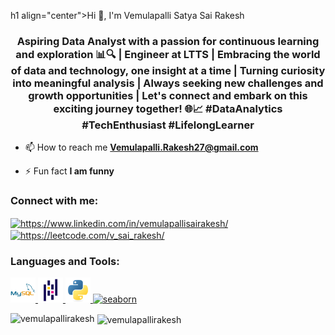 h1 align="center">Hi 👋, I'm Vemulapalli Satya Sai Rakesh</h1>
<h3 align="center">Aspiring Data Analyst with a passion for continuous learning and exploration 📊🔍 | Engineer at LTTS | Embracing the world of data and technology, one insight at a time | Turning curiosity into meaningful analysis | Always seeking new challenges and growth opportunities | Let's connect and embark on this exciting journey together! 🌐📈 #DataAnalytics #TechEnthusiast #LifelongLearner</h3>

- 📫 How to reach me **Vemulapalli.Rakesh27@gmail.com**

- ⚡ Fun fact **I am funny**

<h3 align="left">Connect with me:</h3>
<p align="left">
<a href="https://linkedin.com/in/https://www.linkedin.com/in/vemulapallisairakesh/" target="blank"><img align="center" src="https://raw.githubusercontent.com/rahuldkjain/github-profile-readme-generator/master/src/images/icons/Social/linked-in-alt.svg" alt="https://www.linkedin.com/in/vemulapallisairakesh/" height="30" width="40" /></a>
<a href="https://www.leetcode.com/https://leetcode.com/v_sai_rakesh/" target="blank"><img align="center" src="https://raw.githubusercontent.com/rahuldkjain/github-profile-readme-generator/master/src/images/icons/Social/leet-code.svg" alt="https://leetcode.com/v_sai_rakesh/" height="30" width="40" /></a>
</p>

<h3 align="left">Languages and Tools:</h3>
<p align="left"> <a href="https://www.mysql.com/" target="_blank" rel="noreferrer"> <img src="https://raw.githubusercontent.com/devicons/devicon/master/icons/mysql/mysql-original-wordmark.svg" alt="mysql" width="40" height="40"/> </a> <a href="https://pandas.pydata.org/" target="_blank" rel="noreferrer"> <img src="https://raw.githubusercontent.com/devicons/devicon/2ae2a900d2f041da66e950e4d48052658d850630/icons/pandas/pandas-original.svg" alt="pandas" width="40" height="40"/> </a> <a href="https://www.python.org" target="_blank" rel="noreferrer"> <img src="https://raw.githubusercontent.com/devicons/devicon/master/icons/python/python-original.svg" alt="python" width="40" height="40"/> </a> <a href="https://seaborn.pydata.org/" target="_blank" rel="noreferrer"> <img src="https://seaborn.pydata.org/_images/logo-mark-lightbg.svg" alt="seaborn" width="40" height="40"/> </a> </p>

<p><img align="left" src="https://github-readme-stats.vercel.app/api/top-langs?username=vemulapallirakesh&show_icons=true&locale=en&layout=compact" alt="vemulapallirakesh" /></p>

<p>&nbsp;<img align="center" src="https://github-readme-stats.vercel.app/api?username=vemulapallirakesh&show_icons=true&locale=en" alt="vemulapallirakesh" /></p>

